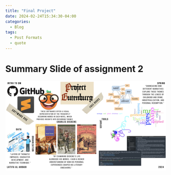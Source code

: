 ```yaml
---
title: "Final Project"
date: 2024-02-24T15:34:30-04:00
categories:
  - Blog
tags:
  - Post Formats
  - quote
---
```


# Summary Slide of assignment 2

![summary](/assets/images/summary.png)

